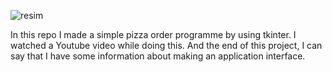![resim](https://github.com/user-attachments/assets/750ec3b2-3fd3-45e5-b4f7-b846300542d6)


In this repo I made a simple pizza order programme by using tkinter. I watched a Youtube video while doing this. And the end of this project, I can say that I have some information about making an application interface. 
